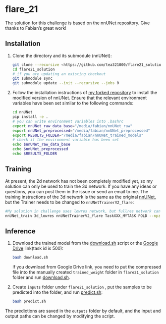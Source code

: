 # flare_21

The solution for this challenge is based on the nnUNet repository. Give thanks to Fabian’s great work!

## Installation

1. Clone the directory and its submodule (nnUNet):

    ```bash
    git clone --recursive <https://github.com/tea321000/flare21_solution>
    cd flare21_solution
    # if you are updating an existing checkout
    git submodule sync
    git submodule update --init --recursive --jobs 0
    ```

2. Follow the installation instructions of [my forked repository](https://github.com/tea321000/nnUNet/tree/flare_21#installation) to install the modified version of nnUNet. Ensure that the relevant environment variables have been set similar to the following commands:

    ```bash
    cd nnUNet
    pip install -e .
    # you can write environment variables into .bashrc
    export nnUNet_raw_data_base="/media/fabian/nnUNet_raw"
    export nnUNet_preprocessed="/media/fabian/nnUNet_preprocessed"
    export RESULTS_FOLDER="/media/fabian/nnUNet_trained_models"
    # check if the environment variable has been set
    echo $nnUNet_raw_data_base
    echo $nnUNet_preprocessed
    echo $RESULTS_FOLDER
    ```

## Training

At present, the 2d network has not been completely modified yet, so my solution can only be used to train the 3d network. If you have any ideas or questions, you can post them in the issue or send an email to me. The training instructions of the 3d network is the same as the original [nnUNet](https://github.com/tea321000/nnUNet/tree/flare_21#3d-full-resolution-u-net), but the Trainer needs to be changed to `nnUNetTrainerV2_flare`:

```bash
#My solution in challenge uses lowres network, but fullres network can also be used
nnUNet_train 3d_lowres nnUNetTrainerV2_flare TaskXXX_MYTASK FOLD --npz
```

## Inference

1. Download the trained model from the [download.sh](https://github.com/tea321000/flare21_solution/blob/main/download.sh) script or the [Google Drive](https://drive.google.com/file/d/1YW8MsLaYUr6lhfpf_LL6kTelPiuJRhq9/view) link(task id is 500):

    ```bash
    bash download.sh
    ```

    If you download from Google Drive link, you need to put the compressed file into the manually created `trained_weight` folder in `flare21_solution` folder and run [download.sh](http://download.sh/).

2. Create `inputs` folder under `flare21_solution` , put the samples to be predicted into the folder, and run [predict.sh](http://predict.sh/):

    ```bash
    bash predict.sh
    ```

The predictions are saved in the `outputs` folder by default, and the input and output paths can be changed by modifying the script.

